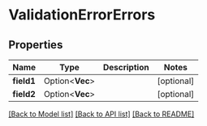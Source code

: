 # ValidationErrorErrors

## Properties

Name | Type | Description | Notes
------------ | ------------- | ------------- | -------------
**field1** | Option<**Vec<String>**> |  | [optional]
**field2** | Option<**Vec<String>**> |  | [optional]

[[Back to Model list]](../README.md#documentation-for-models) [[Back to API list]](../README.md#documentation-for-api-endpoints) [[Back to README]](../README.md)


